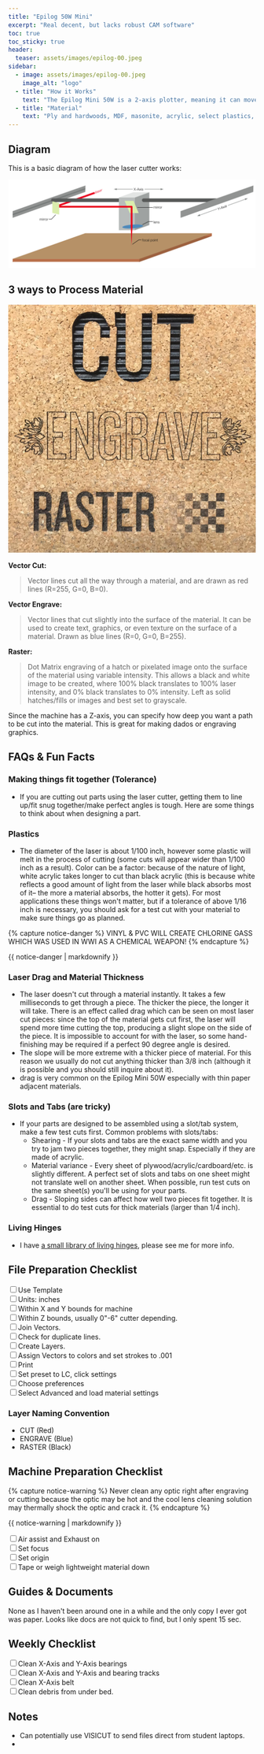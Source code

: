 ```yaml
---
title: "Epilog 50W Mini"
excerpt: "Real decent, but lacks robust CAM software"
toc: true
toc_sticky: true
header:
  teaser: assets/images/epilog-00.jpeg
sidebar:
  - image: assets/images/epilog-00.jpeg
    image_alt: "logo"
  - title: "How it Works"
    text: "The Epilog Mini 50W is a 2-axis plotter, meaning it can move along the X and Y axes. The laser beam is focused through a lens, creating a focal point two inches below the lens where the beam is the most intense. In order to cut with the most precision, the focal point needs to be focused at the top of the surface it is cutting. For this reason, the laser is most efficient and precise when cutting sheet material."
  - title: "Material"
    text: "Ply and hardwoods, MDF, masonite, acrylic, select plastics, glass engraving, paper,"
---
```


## Diagram
This is a basic diagram of how the laser cutter works:

![Laser Diagram](/assets/images/laser-00.jpg)

## 3 ways to Process Material

![Cork Material Sample: Cut, Engrave, Raster](/assets/images/laser-03.jpg)

**Vector Cut:**
>Vector lines cut all the way through a material, and are drawn as red lines (R=255, G=0, B=0).

**Vector Engrave:**
>Vector lines that cut slightly into the surface of the material. It can be used to create text, graphics, or even texture on the surface of a material. Drawn as blue lines (R=0, G=0, B=255).

**Raster:**
>Dot Matrix engraving of a hatch or pixelated image onto the surface of the material using variable intensity. This allows a black and white image to be created, where 100% black translates to 100% laser intensity, and 0% black translates to 0% intensity. Left as solid hatches/fills or images and best set to grayscale.

Since the machine has a Z-axis, you can specify how deep you want a path to be cut into the material. This is great for making dados or engraving graphics.

## FAQs & Fun Facts

### Making things fit together (Tolerance)
- If you are cutting out parts using the laser cutter, getting them to line up/fit snug together/make perfect angles is tough. Here are some things to think about when designing a part.

### Plastics
- The diameter of the laser is about 1/100 inch, however some plastic will melt in the process of cutting (some cuts will appear wider than 1/100 inch as a result). Color can be a factor: because of the nature of light, white acrylic takes longer to cut than black acrylic (this is because white reflects a good amount of light from the laser while black absorbs most of it– the more a material absorbs, the hotter it gets). For most applications these things won't matter, but if a tolerance of above 1/16 inch is necessary, you should ask for a test cut with your material to make sure things go as planned.

{% capture notice-danger %}
VINYL & PVC WILL CREATE CHLORINE GASS WHICH WAS USED IN WWI AS A CHEMICAL WEAPON!
{% endcapture %}
<div class="notice">{{ notice-danger | markdownify }}</div>

### Laser Drag and Material Thickness
- The laser doesn't cut through a material instantly. It takes a few milliseconds to get through a piece. The thicker the piece, the longer it will take. There is an effect called drag which can be seen on most laser cut pieces: since the top of the material gets cut first, the laser will spend more time cutting the top, producing a slight slope on the side of the piece. It is impossible to account for with the laser, so some hand-finishing may be required if a perfect 90 degree angle is desired.
- The slope will be more extreme with a thicker piece of material. For this reason we usually do not cut anything thicker than 3/8 inch (although it is possible and you should still inquire about it).
- drag is very common on the Epilog Mini 50W especially with thin paper adjacent materials.

### Slots and Tabs (are tricky)
- If your parts are designed to be assembled using a slot/tab system, make a few test cuts first. Common problems with slots/tabs:
  - Shearing - If your slots and tabs are the exact same width and you try to jam two pieces together, they might snap. Especially if they are made of acrylic.
  - Material variance - Every sheet of plywood/acrylic/cardboard/etc. is slightly different. A perfect set of slots and tabs on one sheet might not translate well on another sheet. When possible, run test cuts on the same sheet(s) you'll be using for your parts.
  - Drag - Sloping sides can affect how well two pieces fit together. It is essential to do test cuts for thick materials (larger than 1/4 inch).

### Living Hinges
- I have [a small library of living hinges](http://steammetry.com/5-useful-living-hinge-template-for-your-next-laser-cut-project/), please see me for more info.

## File Preparation Checklist

 <input type="checkbox" name="0" value="0">Use Template<br>
 <input type="checkbox" name="0" value="0">Units: inches<br>
 <input type="checkbox" name="0" value="0">Within X and Y bounds for machine<br>
 <input type="checkbox" name="0" value="0">Within Z bounds, usually 0"-6" cutter depending.<br>
 <input type="checkbox" name="0" value="0">Join Vectors.<br>
 <input type="checkbox" name="0" value="0">Check for duplicate lines.<br>
 <input type="checkbox" name="0" value="0">Create Layers.<br>
 <input type="checkbox" name="0" value="0">Assign Vectors to colors and set strokes to .001<br>
 <input type="checkbox" name="0" value="0">Print<br>
<input type="checkbox" name="0" value="0">Set preset to LC, click settings<br>
<input type="checkbox" name="0" value="0">Choose preferences<br>
<input type="checkbox" name="0" value="0">Select Advanced and load material settings<br>


### Layer Naming Convention

- CUT (Red)
- ENGRAVE (Blue)
- RASTER (Black)

## Machine Preparation Checklist

{% capture notice-warning %}
Never clean any optic right after engraving or cutting because the optic may be hot and the cool lens cleaning solution may thermally shock the optic and crack it.
{% endcapture %}
<div class="notice">{{ notice-warning | markdownify }}</div>

<input type="checkbox" name="0" value="0">Air assist and Exhaust on<br>
<input type="checkbox" name="0" value="0">Set focus<br>
<input type="checkbox" name="0" value="0">Set origin<br>
<input type="checkbox" name="0" value="0">Tape or weigh lightweight material down<br>

## Guides & Documents

None as I haven't been around one in a while and the only copy I ever got was paper. Looks like docs are not quick to find, but I only spent 15 sec.

## Weekly Checklist

  <input type="checkbox" name="0" value="0">Clean X-Axis and Y-Axis bearings<br>
  <input type="checkbox" name="0" value="0">Clean X-Axis and Y-Axis and bearing tracks<br>
  <input type="checkbox" name="0" value="0">Clean X-Axis belt<br>
  <input type="checkbox" name="0" value="0">Clean debris from under bed.<br>

## Notes
- Can potentially use VISICUT to send files direct from student laptops.
-
